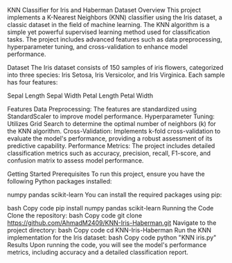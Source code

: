 KNN Classifier for Iris and Haberman Dataset
Overview
This project implements a K-Nearest Neighbors (KNN) classifier using the Iris dataset, a classic dataset in the field of machine learning. The KNN algorithm is a simple yet powerful supervised learning method used for classification tasks. The project includes advanced features such as data preprocessing, hyperparameter tuning, and cross-validation to enhance model performance.

Dataset
The Iris dataset consists of 150 samples of iris flowers, categorized into three species: Iris Setosa, Iris Versicolor, and Iris Virginica. Each sample has four features:

Sepal Length
Sepal Width
Petal Length
Petal Width


Features
Data Preprocessing: The features are standardized using StandardScaler to improve model performance.
Hyperparameter Tuning: Utilizes Grid Search to determine the optimal number of neighbors (k) for the KNN algorithm.
Cross-Validation: Implements k-fold cross-validation to evaluate the model's performance, providing a robust assessment of its predictive capability.
Performance Metrics: The project includes detailed classification metrics such as accuracy, precision, recall, F1-score, and confusion matrix to assess model performance.


Getting Started
Prerequisites
To run this project, ensure you have the following Python packages installed:

numpy
pandas
scikit-learn
You can install the required packages using pip:

bash
Copy code
pip install numpy pandas scikit-learn
Running the Code
Clone the repository:
bash
Copy code
git clone https://github.com/AhmadM2409/KNN-Iris-Haberman.git
Navigate to the project directory:
bash
Copy code
cd KNN-Iris-Haberman
Run the KNN implementation for the Iris dataset:
bash
Copy code
python "KNN iris.py"
Results
Upon running the code, you will see the model's performance metrics, including accuracy and a detailed classification report.

